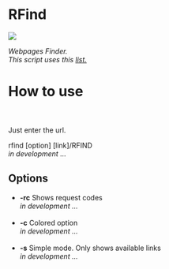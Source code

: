 # RFind

<img src="http://bit.ly/3H8TuCX">

<i>Webpages Finder.</i><br>
<i>This script uses this <a href="https://github.com/ziro-00/SecLists/blob/master/Discovery/Web-Content/common.txt">list.</a></i>

<h1>How to use</h1><br>
<br>Just enter the url.

rfind [option] [link]/RFIND <br><i>in development ...</i>

<h2>Options</h2>

<ul>
    <li><b>-rc</b> Shows request codes</li><i>in development ...</i><br><br>
    <li><b>-c</b>  Colored option</li><i>in development ...</i><br><br>
    <li><b>-s</b>  Simple mode. Only shows available links<br><i>in development ...</i>
</ul>
